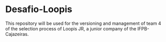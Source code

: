 # Desafio-Loopis
This repository will be used for the versioning and management of team 4 of the selection process of Loopis JR, a junior company of the IFPB-Cajazeiras.
